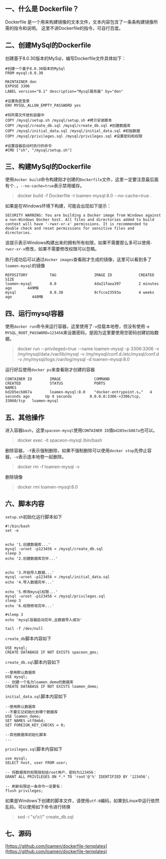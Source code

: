 ## 一、什么是 Dockerfile？
Dockerfile 是一个用来构建镜像的文本文件，文本内容包含了一条条构建镜像所需的指令和说明。
这里不讲Dockerfile的指令，可自行百度。

## 二、创建MySql的Dockerfile
创建基于8.0.30版本的MySql，编写Dockerfile文件具体如下：
```
#创建一个基于8.0.30版本的MySql
FROM mysql:8.0.30 

MAINTAINER don
EXPOSE 3306
LABEL version="0.1" description="Mysql服务器" by="don"

#设置免密登录
ENV MYSQL_ALLOW_EMPTY_PASSWORD yes

#将所需文件放到容器中
COPY /mysql/setup.sh /mysql/setup.sh #拷贝安装脚本
COPY /mysql/create_db.sql /mysql/create_db.sql #创建数据库
COPY /mysql/initial_data.sql /mysql/initial_data.sql #初始数据
COPY /mysql/privileges.sql /mysql/privileges.sql #设置密码和权限

#设置容器启动时执行的命令
#CMD ["sh", "/mysql/setup.sh"]
```
## 三、构建MySql的Dockerfile
使用`docker build`命令构建刚才创建的`Dockerfile`文件，这里一定要注意最后面有个`.`，`--no-cache=true`表示禁用缓存。
> docker build -f Dockerfile -t loamen-mysql:8.0 --no-cache=true .

如果是在Windows环境下构建，可能会出现如下提示：
```
SECURITY WARNING: You are building a Docker image from Windows against a non-Windows Docker host. All files and directories added to build context will have '-rwxr-xr-x' permissions. It is recommended to double check and reset permissions for sensitive files and directories.
```
该提示表示Windows构建出来的拥有所有权限，如果不需要那么多可以使用`-rwxr-xr-x`修改，如果不需要修改权限可以忽略。

执行成功后可以通过`docker images`查看刚才生成的镜像，这里可以看到多了`loamen-mysql`的镜像
```
REPOSITORY          TAG                 IMAGE ID            CREATED             SIZE
loamen-mysql        8.0                 4da21faea397        2 minutes ago       449MB
mysql               8.0.30              9cfcce23593a        4 weeks ago         448MB
```

## 四、运行mysql容器
使用`docker run`命令来运行容器，这里使用了`-v`挂载本地卷，但没有使用`-e MYSQL_ROOT_PASSWORD=123456`来设置密码，是因为这里要使用空密码创建初始数据。
>docker run --privileged=true --name loamen-mysql -p 3306:3306 -v /my/mysql/data:/var/lib/mysql -v /my/mysql/conf.d:/etc/mysql/conf.d -v /my/mysql/logs:/var/log/mysql -d loamen-mysql:8.0

运行好后使用`docker ps`来查看刚才创建的容器
```
CONTAINER ID        IMAGE               COMMAND                  CREATED             STATUS              PORTS                               NAMES
bd285ecb867a        loamen-mysql:8.0    "docker-entrypoint.s…"   4 seconds ago       Up 4 seconds        0.0.0.0:3306->3306/tcp, 33060/tcp   loamen-mysql
```

## 五、其他操作
进入容器`bash`，这里`spaceon-mysql`使用`CONTAINER ID`值`bd285ecb867a`也可以。
>docker exec -it spaceon-mysql /bin/bash

删除容器，`-f`表示强制删除，如果不强制删除可以使用`docker stop`先停止容器，`-v`表示连本地卷一起删除。
>docker rm -f loamen-mysql -v

删除镜像
>docker rmi loamen-mysql:8.0

## 六、脚本内容
`setup.sh`初始化运行脚本如下
```
#!/bin/bash
set -e


echo '1.创建数据库...'
mysql -uroot -p123456 < /mysql/create_db.sql
sleep 3
echo '2.创建数据库完毕...'


echo '3.开始导入数据...'
mysql -uroot -p123456 < /mysql/initial_data.sql
echo '4.导入数据完毕...'

echo '5.修改mysql权限...'
mysql -uroot -p123456 < /mysql/privileges.sql
sleep 3
echo '6.权限修改完毕...'

#sleep 3
echo 'mysql容器启动完毕,且数据导入成功'

tail -f /dev/null
```
`create_db`脚本内容如下
```
USE mysql;
CREATE DATABASE IF NOT EXISTS spaceon_gms;
```

`create_db.sql`脚本内容如下
```
--使用默认数据库
USE mysql;
-- 创建一个名为loamen_demo的数据库
CREATE DATABASE IF NOT EXISTS loamen_demo;
```

`initial_data.sql`脚本内容如下
```
--使用默认数据库
--不要忘记初始化到哪个数据库
USE loamen_demo;
SET NAMES utf8mb4;
SET FOREIGN_KEY_CHECKS = 0;

--其他数据库初始化脚本
...
```

`privileges.sql`脚本内容如下
```
use mysql;
SELECT host, user FROM user;

-- 将数据库的权限授权给root用户，密码为123456：
GRANT ALL PRIVILEGES ON *.* TO 'root'@'%' IDENTIFIED BY '123456';

-- 刷新权限这一条命令一定要有：
flush privileges;
```
如果是Windows下创建的脚本文件，请使用`utf-8`编码，如果到Linux中运行依然乱码，可以使用如下命令进行转换
>sed -i "s/\r//" create_db.sql 

## 七、源码
[https://github.com/loamen/dockerfile-templates](https://github.com/loamen/dockerfile-templates)